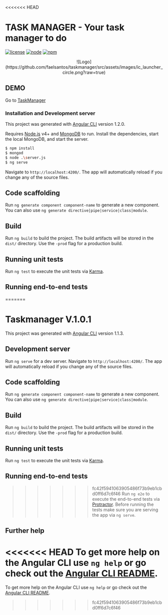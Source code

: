 <<<<<<< HEAD
# TASK MANAGER - Your task manager to do
[![license](https://img.shields.io/github/license/mashape/apistatus.svg)]() [![node](https://img.shields.io/badge/node-v8.1.3-red.svg)](https://nodejs.org/) [![npm](https://img.shields.io/badge/npm-v5.0.3-red.svg)](https://nodejs.org/)
<div align="center">
  ![Logo](https://github.com/faelsantos/taskmanager/src/assets/images/ic_launcher_circle.png?raw=true)
</div>

## DEMO 
Go to [TaskManager](https://taskmanager-beta.herokuapp.com/)

### Installation and Development server
This project was generated with [Angular CLI](https://github.com/angular/angular-cli) version 1.2.0.

Requires [Node.js](https://nodejs.org/) v4+ and [MongoDB](https://www.mongodb.com) to run.
Install the dependencies, start the local MongoDB, and start the server.

```sh
$ npm install
$ mongod
$ node .\server.js
$ ng serve
```
Navigate to `http://localhost:4200/`. The app will automatically reload if you change any of the source files.

## Code scaffolding
Run `ng generate component component-name` to generate a new component. You can also use `ng generate directive|pipe|service|class|module`.

## Build
Run `ng build` to build the project. The build artifacts will be stored in the `dist/` directory. Use the `-prod` flag for a production build.

## Running unit tests
Run `ng test` to execute the unit tests via [Karma](https://karma-runner.github.io).

## Running end-to-end tests
=======
# Taskmanager V.1.0.1

This project was generated with [Angular CLI](https://github.com/angular/angular-cli) version 1.1.3.

## Development server

Run `ng serve` for a dev server. Navigate to `http://localhost:4200/`. The app will automatically reload if you change any of the source files.

## Code scaffolding

Run `ng generate component component-name` to generate a new component. You can also use `ng generate directive|pipe|service|class|module`.

## Build

Run `ng build` to build the project. The build artifacts will be stored in the `dist/` directory. Use the `-prod` flag for a production build.

## Running unit tests

Run `ng test` to execute the unit tests via [Karma](https://karma-runner.github.io).

## Running end-to-end tests

>>>>>>> fc42f5941063905486f73b9eb1cbd0ff6d7c6f46
Run `ng e2e` to execute the end-to-end tests via [Protractor](http://www.protractortest.org/).
Before running the tests make sure you are serving the app via `ng serve`.

## Further help
<<<<<<< HEAD
To get more help on the Angular CLI use `ng help` or go check out the [Angular CLI README](https://github.com/angular/angular-cli/blob/master/README.md).
=======

To get more help on the Angular CLI use `ng help` or go check out the [Angular CLI README](https://github.com/angular/angular-cli/blob/master/README.md).
>>>>>>> fc42f5941063905486f73b9eb1cbd0ff6d7c6f46
